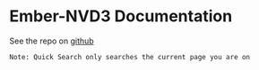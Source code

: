 # Ember-NVD3 Documentation
See the repo on [github](https://github.com/Glavin001/ember-nvd3)
```
Note: Quick Search only searches the current page you are on
```
